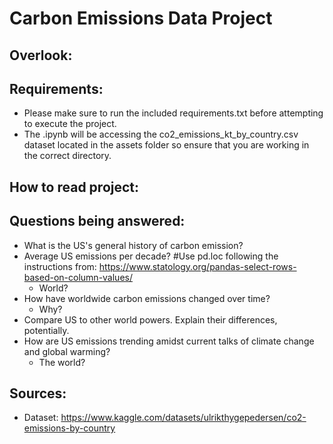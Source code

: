 # Carbon Emissions Data Project

## Overlook:

## Requirements:
- Please make sure to run the included requirements.txt before attempting to execute the project.
- The .ipynb will be accessing the co2_emissions_kt_by_country.csv dataset located in the assets folder so ensure that you are working in the correct directory.
## How to read project:

## Questions being answered:

- What is the US's general history of carbon emission?
- Average US emissions per decade? #Use pd.loc following the instructions from: https://www.statology.org/pandas-select-rows-based-on-column-values/
    - World?
- How have worldwide carbon emissions changed over time? 
    - Why?
- Compare US to other world powers. Explain their differences, potentially.
- How are US emissions trending amidst current talks of climate change and global warming? 
    - The world?


## Sources:
- Dataset: https://www.kaggle.com/datasets/ulrikthygepedersen/co2-emissions-by-country